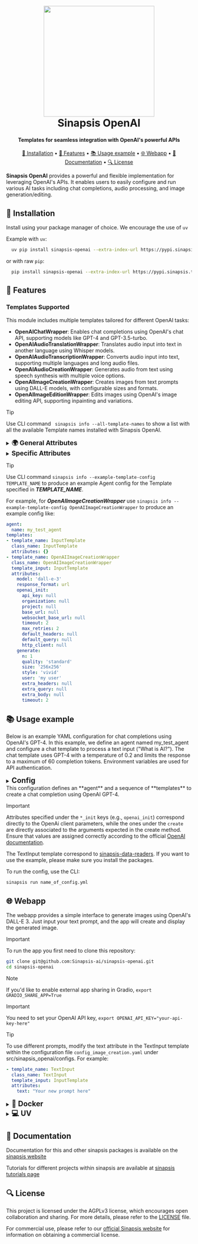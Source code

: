 <h1 align="center">
<br>
<a href="https://sinapsis.tech/">
  <img
    src="https://github.com/Sinapsis-AI/brand-resources/blob/main/sinapsis_logo/4x/logo.png?raw=true"
    alt="" width="300">
</a><br>
Sinapsis OpenAI
<br>
</h1>

<h4 align="center">Templates for seamless integration with OpenAI's powerful APIs</h4>

<p align="center">
<a href="#installation">🐍  Installation</a> •
<a href="#features"> 🚀 Features</a> •
<a href="#example"> 📚 Usage example</a> •
<a href="#webapp"> 🌐 Webapp</a> •
<a href="#documentation">📙 Documentation</a> •
<a href="#license"> 🔍 License </a>
</p>

**Sinapsis OpenAI** provides a powerful and flexible implementation for leveraging OpenAI's APIs. It enables users to easily configure and run various AI tasks including chat completions, audio processing, and image generation/editing.

<h2 id="installation"> 🐍  Installation </h2>

Install using your package manager of choice. We encourage the use of <code>uv</code>

Example with <code>uv</code>:

```bash
  uv pip install sinapsis-openai --extra-index-url https://pypi.sinapsis.tech
```
 or with raw <code>pip</code>:
```bash
  pip install sinapsis-openai --extra-index-url https://pypi.sinapsis.tech
```

<h2 id="features">🚀 Features</h2>

<h3>Templates Supported</h3>

This module includes multiple templates tailored for different OpenAI tasks:

- **OpenAIChatWrapper**: Enables chat completions using OpenAI's chat API, supporting models like GPT-4 and GPT-3.5-turbo.
- **OpenAIAudioTranslationWrapper**: Translates audio input into text in another language using Whisper models.
- **OpenAIAudioTranscriptionWrapper**: Converts audio input into text, supporting multiple languages and long audio files.
- **OpenAIAudioCreationWrapper**: Generates audio from text using speech synthesis with multiple voice options.
- **OpenAIImageCreationWrapper**: Creates images from text prompts using DALL-E models, with configurable sizes and formats.
- **OpenAIImageEditionWrapper**: Edits images using OpenAI's image editing API, supporting inpainting and variations.

> [!TIP]
> Use CLI command ``` sinapsis info --all-template-names``` to show a list with all the available Template names installed with Sinapsis OpenAI.

<details>
<summary><strong><span style="font-size: 1.25em;">🌍 General Attributes</span></strong></summary>

All templates share the following attribute:
- **`model`**: Determines which model to use depending on the task chosen.
- **`openai_init`**: Dictionary of attributes related to the arguments of the OpenAI client method. Ensure that values are assigned correctly according to the official [OpenAI documentation](https://platform.openai.com/docs/overview).

</details>
<details>
<summary><strong><span style="font-size: 1.25em;">Specific Attributes</span></strong></summary>

There are some attributes specific to the templates used:
- `OpenAIChatWrapper` has one additional attribute:
    - **`create` (dict, optional)**: Dictionary of attributes related to the arguments of the OpenAI create method. Ensure that values are assigned correctly according to the official [OpenAI  chat documentation](https://platform.openai.com/docs/api-reference/chat/create).
- `OpenAIAudioTranslationWrapper` has one additional attribute:
    - **`create` (dict, optional)**: Dictionary of attributes related to the arguments of the OpenAI create method. Ensure that values are assigned correctly according to the official [OpenAI audio documentation](https://platform.openai.com/docs/api-reference/audio/createTranslation).
- `OpenAIAudioTranscriptionWrapper` has two additional attributes:
    - **`create` (dict, optional)**: Dictionary of attributes related to the arguments of the OpenAI create method. Ensure that values are assigned correctly according to the official [OpenAI audio documentation](https://platform.openai.com/docs/api-reference/audio/createTranscription).
- `OpenAIAudioCreationWrapper` has two additional attributes:
    - **`output_dir` (str, optional)**: Relative path where the binary audio output file will be saved. Defaults to `openai/openai_audio.mp4`.
    - **`create` (dict, optional)**: Dictionary of attributes related to the arguments of the OpenAI create method. Ensure that values are assigned correctly according to the official [OpenAI audio documentation](https://platform.openai.com/docs/api-reference/audio/createSpeech).
- `OpenAIImageCreationWrapper` has two additional attributes:
    - **`response_format` (Literal, optional)**: Specifies the format of the API response. Defaults to `url`.
    - **`generate` (dict, optional)**: Dictionary of attributes related to the arguments of the OpenAI generate method. Ensure that values are assigned correctly according to the official [OpenAI image documentation](https://platform.openai.com/docs/api-reference/images/create).
- `OpenAIImageEditionWrapper` has three additional attributes:
    - **`path_to_mask` (str, optional)**: File path to a mask image.
    - **`path_to_image` (str, required)**: The file path of the original image to be edited. The image is expected to be in `png` format.
    - **`edit` (dict, optional)**: Dictionary of attributes related to the arguments of the OpenAI edit method. Ensure that values are assigned correctly according to the official [OpenAI image documentation](https://platform.openai.com/docs/api-reference/images/createEdit).

</details>

> [!TIP]
> Use CLI command ```sinapsis info --example-template-config TEMPLATE_NAME``` to produce an example Agent config for the Template specified in ***TEMPLATE_NAME***.

For example, for ***OpenAIImageCreationWrapper*** use ```sinapsis info --example-template-config OpenAIImageCreationWrapper``` to produce an example config like:

```yaml
agent:
  name: my_test_agent
templates:
- template_name: InputTemplate
  class_name: InputTemplate
  attributes: {}
- template_name: OpenAIImageCreationWrapper
  class_name: OpenAIImageCreationWrapper
  template_input: InputTemplate
  attributes:
    model: 'dall-e-3'
    response_format: url
    openai_init:
      api_key: null
      organization: null
      project: null
      base_url: null
      websocket_base_url: null
      timeout: 2
      max_retries: 2
      default_headers: null
      default_query: null
      http_client: null
    generate:
      n: 1
      quality: 'standard'
      size: '256x256'
      style: 'vivid'
      user: 'my user'
      extra_headers: null
      extra_query: null
      extra_body: null
      timeout: 2
```


<h2 id='example'>📚 Usage example</h2>

Below is an example YAML configuration for chat completions using OpenAI's GPT-4. In this example, we define an agent named my_test_agent and configure a chat template to process a text input ("What is AI?"). The chat template uses GPT-4 with a temperature of 0.2 and limits the response to a maximum of 60 completion tokens. Environment variables are used for API authentication.

<details>
<summary ><strong><span style="font-size: 1.4em;">Config</span></strong></summary>

```yaml
agent:
  name: my_test_agent
  description: "Chat example"

templates:

- template_name: InputTemplate
  class_name: InputTemplate
  attributes: {}

- template_name: TextInput
  class_name: TextInput
  template_input: InputTemplate
  attributes:
    text : What is AI?

- template_name: OpenAIChat
  class_name: OpenAIChatWrapper
  template_input: TextInput
  attributes:
    model : gpt-4
    openai_init: {}
    create:
      temperature: 0.2
      max_completion_tokens: 60
```
</details>
This configuration defines an **agent** and a sequence of **templates** to create a chat completion using OpenAI GPT-4.

> [!IMPORTANT]
>Attributes specified under the `*_init` keys (e.g., `openai_init`) correspond directly to the OpenAi client parameters, while the ones under the `create` are directly associated to the arguments expected in the create method. Ensure that values are assigned correctly according to the official [OpenAI documentation](https://platform.openai.com/docs/overview).
>
> The TextInput template correspond to [sinapsis-data-readers](https://github.com/Sinapsis-AI/sinapsis-data-tools/tree/main/packages/sinapsis_data_readers). If you want to use the example, please make sure you install the packages.
>

To run the config, use the CLI:
```bash
sinapsis run name_of_config.yml
```

<h2 id="webapp">🌐 Webapp</h2>

The webapp provides a simple interface to generate images using OpenAI's DALL-E 3. Just input your text prompt, and the app will create and display the generated image.

> [!IMPORTANT]
> To run the app you first need to clone this repository:

```bash
git clone git@github.com:Sinapsis-ai/sinapsis-openai.git
cd sinapsis-openai
```
> [!NOTE]
> If you'd like to enable external app sharing in Gradio, `export GRADIO_SHARE_APP=True`

> [!IMPORTANT]
> You need to set your OpenAI API key, `export OPENAI_API_KEY="your-api-key-here"`

> [!TIP]
> To use different prompts, modify the text attribute in the TextInput template within the configuration file `config_image_creation.yaml` under src/sinapsis_openai/configs. For example:

```yaml
- template_name: TextInput
  class_name: TextInput
  template_input: InputTemplate
  attributes:
    text: "Your new prompt here"
```

<details>
<summary id="uv"><strong><span style="font-size: 1.4em;">🐳 Docker</span></strong></summary>

**IMPORTANT** This docker image depends on the sinapsis:base image. Please refer to the official [sinapsis](https://github.com/Sinapsis-ai/sinapsis?tab=readme-ov-file#docker) instructions to Build with Docker.

1. **Build the sinapsis-openai image**:
```bash
docker compose -f docker/compose.yaml build
```

2. **Start the app container**:
```bash
docker compose -f docker/compose_apps.yaml up sinapsis-openai-gradio -d
```
3. **Check the status**:
```bash
docker logs -f sinapsis-openai-gradio
```
3. The logs will display the URL to access the webapp, e.g.:

NOTE: The url can be different, check the output of logs
```bash
Running on local URL:  http://127.0.0.1:7860
```
4. To stop the app:
```bash
docker compose -f docker/compose_apps.yaml down
```

</details>


<details>
<summary id="uv"><strong><span style="font-size: 1.4em;">💻 UV</span></strong></summary>

To run the webapp using the <code>uv</code> package manager, please:

1. **Create the virtual environment and sync the dependencies**:
```bash
uv sync --frozen
```
2. **Install the wheel**:
```bash
uv pip install sinapsis-openai[all] --extra-index-url https://pypi.sinapsis.tech
```

3. **Activate the environment**:
```bash
source .venv/bin/activate
```
4. **Run the webapp**:
```bash
python webapps/image_creation.py
```
5. **The terminal will display the URL to access the webapp, e.g.**:

NOTE: The url can be different, check the output of the terminal
```bash
Running on local URL:  http://127.0.0.1:7860
```

</details>

<h2 id="documentation">📙 Documentation</h2>

Documentation for this and other sinapsis packages is available on the [sinapsis website](https://docs.sinapsis.tech/docs)

Tutorials for different projects within sinapsis are available at [sinapsis tutorials page](https://docs.sinapsis.tech/tutorials)


<h2 id="license">🔍 License</h2>

This project is licensed under the AGPLv3 license, which encourages open collaboration and sharing. For more details, please refer to the [LICENSE](LICENSE) file.

For commercial use, please refer to our [official Sinapsis website](https://sinapsis.tech) for information on obtaining a commercial license.
